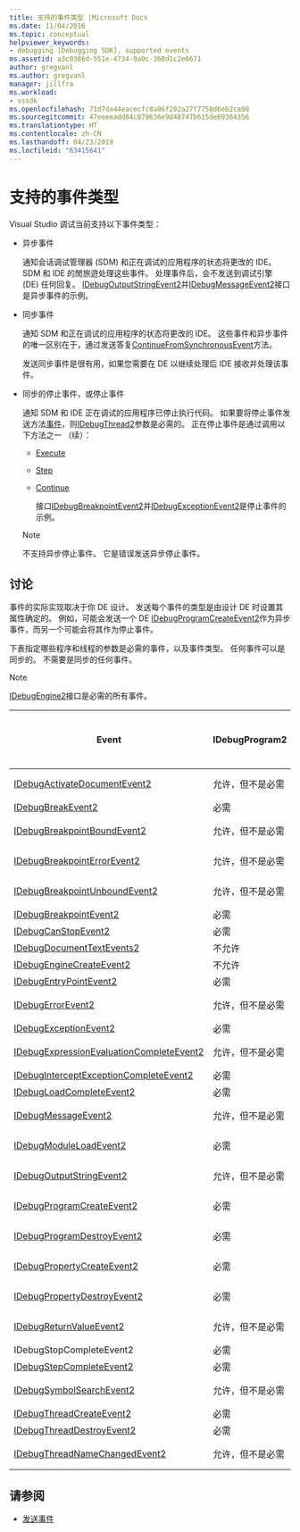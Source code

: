 ```yaml
---
title: 支持的事件类型 |Microsoft Docs
ms.date: 11/04/2016
ms.topic: conceptual
helpviewer_keywords:
- debugging [Debugging SDK], supported events
ms.assetid: a3c0386d-551e-4734-9a0c-368d1c2e6671
author: gregvanl
ms.author: gregvanl
manager: jillfra
ms.workload:
- vssdk
ms.openlocfilehash: 71d7da44eacecfc8a06f202a27f7758d6eb2ca98
ms.sourcegitcommit: 47eeeeadd84c879636e9d48747b615de69384356
ms.translationtype: HT
ms.contentlocale: zh-CN
ms.lasthandoff: 04/23/2019
ms.locfileid: "63415641"
---
```

# <a name="supported-event-types"></a>支持的事件类型
Visual Studio 调试当前支持以下事件类型：

- 异步事件

   通知会话调试管理器 (SDM) 和正在调试的应用程序的状态将更改的 IDE。 SDM 和 IDE 的閒旅遊处理这些事件。 处理事件后，会不发送到调试引擎 (DE) 任何回复。 [IDebugOutputStringEvent2](../../extensibility/debugger/reference/idebugoutputstringevent2.md)并[IDebugMessageEvent2](../../extensibility/debugger/reference/idebugmessageevent2.md)接口是异步事件的示例。

- 同步事件

   通知 SDM 和正在调试的应用程序的状态将更改的 IDE。 这些事件和异步事件的唯一区别在于，通过发送答复[ContinueFromSynchronousEvent](../../extensibility/debugger/reference/idebugengine2-continuefromsynchronousevent.md)方法。

   发送同步事件是很有用，如果您需要在 DE 以继续处理后 IDE 接收并处理该事件。

- 同步的停止事件，或停止事件

   通知 SDM 和 IDE 正在调试的应用程序已停止执行代码。 如果要将停止事件发送方法[事件](../../extensibility/debugger/reference/idebugeventcallback2-event.md)，则[IDebugThread2](../../extensibility/debugger/reference/idebugthread2.md)参数是必需的。 正在停止事件是通过调用以下方法之一 （续）：

  - [Execute](../../extensibility/debugger/reference/idebugprogram2-execute.md)

  - [Step](../../extensibility/debugger/reference/idebugprogram2-step.md)

  - [Continue](../../extensibility/debugger/reference/idebugprogram2-continue.md)

    接口[IDebugBreakpointEvent2](../../extensibility/debugger/reference/idebugbreakpointevent2.md)并[IDebugExceptionEvent2](../../extensibility/debugger/reference/idebugexceptionevent2.md)是停止事件的示例。

  > [!NOTE]
  > 不支持异步停止事件。 它是错误发送异步停止事件。

## <a name="discussion"></a>讨论
 事件的实际实现取决于你 DE 设计。 发送每个事件的类型是由设计 DE 时设置其属性确定的。 例如，可能会发送一个 DE [IDebugProgramCreateEvent2](../../extensibility/debugger/reference/idebugprogramcreateevent2.md)作为异步事件，而另一个可能会将其作为停止事件。

 下表指定哪些程序和线程的参数是必需的事件，以及事件类型。 任何事件可以是同步的。 不需要是同步的任何事件。

> [!NOTE]
> [IDebugEngine2](../../extensibility/debugger/reference/idebugengine2.md)接口是必需的所有事件。

|Event|IDebugProgram2|IDebugThread2|停止事件|
|-----------|--------------------|-------------------|---------------------|
|[IDebugActivateDocumentEvent2](../../extensibility/debugger/reference/idebugactivatedocumentevent2.md)|允许，但不是必需|允许，但不是必需|否|
|[IDebugBreakEvent2](../../extensibility/debugger/reference/idebugbreakevent2.md)|必需|必需|是|
|[IDebugBreakpointBoundEvent2](../../extensibility/debugger/reference/idebugbreakpointboundevent2.md)|允许，但不是必需|允许，但不是必需|否|
|[IDebugBreakpointErrorEvent2](../../extensibility/debugger/reference/idebugbreakpointerrorevent2.md)|允许，但不是必需|允许，但不是必需|否|
|[IDebugBreakpointUnboundEvent2](../../extensibility/debugger/reference/idebugbreakpointunboundevent2.md)|允许，但不是必需|允许，但不是必需|否|
|[IDebugBreakpointEvent2](../../extensibility/debugger/reference/idebugbreakpointevent2.md)|必需|必需|是|
|[IDebugCanStopEvent2](../../extensibility/debugger/reference/idebugcanstopevent2.md)|必需|必需|否|
|[IDebugDocumentTextEvents2](../../extensibility/debugger/reference/idebugdocumenttextevents2.md)|不允许|不允许|否|
|[IDebugEngineCreateEvent2](../../extensibility/debugger/reference/idebugenginecreateevent2.md)|不允许|不允许|否|
|[IDebugEntryPointEvent2](../../extensibility/debugger/reference/idebugentrypointevent2.md)|必需|必需|是|
|[IDebugErrorEvent2](../../extensibility/debugger/reference/idebugerrorevent2.md)|允许，但不是必需|允许，但不是必需|可以|
|[IDebugExceptionEvent2](../../extensibility/debugger/reference/idebugexceptionevent2.md)|必需|必需|是|
|[IDebugExpressionEvaluationCompleteEvent2](../../extensibility/debugger/reference/idebugexpressionevaluationcompleteevent2.md)|允许，但不是必需|允许，但不是必需|可以|
|[IDebugInterceptExceptionCompleteEvent2](../../extensibility/debugger/reference/idebuginterceptexceptioncompleteevent2.md)|必需|必需|是|
|[IDebugLoadCompleteEvent2](../../extensibility/debugger/reference/idebugloadcompleteevent2.md)|必需|必需|是|
|[IDebugMessageEvent2](../../extensibility/debugger/reference/idebugmessageevent2.md)|允许，但不是必需|允许，但不是必需|可以|
|[IDebugModuleLoadEvent2](../../extensibility/debugger/reference/idebugmoduleloadevent2.md)|必需|允许，但不是必需|否|
|[IDebugOutputStringEvent2](../../extensibility/debugger/reference/idebugoutputstringevent2.md)|允许，但不是必需|允许，但不是必需|否|
|[IDebugProgramCreateEvent2](../../extensibility/debugger/reference/idebugprogramcreateevent2.md)|必需|允许，但不是必需|否|
|[IDebugProgramDestroyEvent2](../../extensibility/debugger/reference/idebugprogramdestroyevent2.md)|必需|允许，但不是必需|否|
|[IDebugPropertyCreateEvent2](../../extensibility/debugger/reference/idebugpropertycreateevent2.md)|必需|允许，但不是必需|否|
|[IDebugPropertyDestroyEvent2](../../extensibility/debugger/reference/idebugpropertydestroyevent2.md)|必需|允许，但不是必需|否|
|[IDebugReturnValueEvent2](../../extensibility/debugger/reference/idebugreturnvalueevent2.md)|允许，但不是必需|允许，但不是必需|否|
|IDebugStopCompleteEvent2|必需|必需|是|
|[IDebugStepCompleteEvent2](../../extensibility/debugger/reference/idebugstepcompleteevent2.md)|必需|必需|是|
|[IDebugSymbolSearchEvent2](../../extensibility/debugger/reference/idebugsymbolsearchevent2.md)|允许，但不是必需|允许，但不是必需|否|
|[IDebugThreadCreateEvent2](../../extensibility/debugger/reference/idebugthreadcreateevent2.md)|必需|必需|否|
|[IDebugThreadDestroyEvent2](../../extensibility/debugger/reference/idebugthreaddestroyevent2.md)|必需|必需|否|
|[IDebugThreadNameChangedEvent2](../../extensibility/debugger/reference/idebugthreadnamechangedevent2.md)|允许，但不是必需|允许，但不是必需|否|

## <a name="see-also"></a>请参阅
- [发送事件](../../extensibility/debugger/sending-events.md)